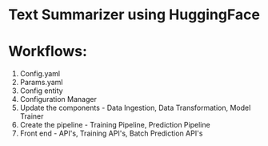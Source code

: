# Text Summarizer using HuggingFace

# Workflows:

1. Config.yaml
2. Params.yaml
3. Config entity
4. Configuration Manager
5. Update the components - Data Ingestion, Data Transformation, Model Trainer
6. Create the pipeline - Training Pipeline, Prediction Pipeline
7. Front end - API's, Training API's, Batch Prediction API's